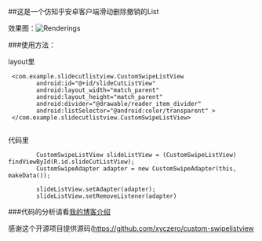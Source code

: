 ##这是一个仿知乎安卓客户端滑动删除撤销的List

效果图：![Renderings](http://vdisk-thumb-1.wcdn.cn/frame.1024x768/download.weipan.cn/35119591/fcab3d2fcd1ee297e6d5e459728776784a26cf2e?ssig=MBg9xZfWWy&Expires=1426406259&KID=sae,l30zoo1wmz)

###使用方法：

layout里

```
 <com.example.slidecutlistview.CustomSwipeListView
        android:id="@+id/slideCutListView"
        android:layout_width="match_parent"
        android:layout_height="match_parent"
        android:divider="@drawable/reader_item_divider"
        android:listSelector="@android:color/transparent" >
 </com.example.slidecutlistview.CustomSwipeListView>
 
```

代码里

```
        CustomSwipeListView slideListView = (CustomSwipeListView) findViewById(R.id.slideCutListView);
        CustomSwipeAdapter adapter = new CustomSwipeAdapter(this, makeData());

        slideListView.setAdapter(adapter);
        slideListView.setRemoveListener(adapter)
```
        
###代码的分析请看[我的博客介绍](http://blog.csdn.net/asdzheng/article/details/44278469)

感谢这个开源项目提供源码(https://github.com/xyczero/custom-swipelistview
